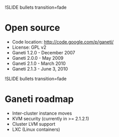 !SLIDE bullets transition=fade

# Open source #

* Code location: http://code.google.com/p/ganeti/
* License: GPL v2
* Ganeti 1.2.0 - December 2007
* Ganeti 2.0.0 - May 2009
* Ganeti 2.1.0 - March 2010
* Ganeti 2.1.3 - June 3, 2010 

!SLIDE bullets transition=fade

# Ganeti roadmap #

* Inter-cluster instance moves
* KVM security (currently in >= 2.1.2.1)
* Cluster LVM support
* LXC (Linux containers)
